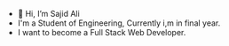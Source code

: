 - 👋 Hi, I’m Sajid Ali
- I'm a Student of Engineering, Currently i,m in final year.
- I want to become a Full Stack Web Developer.
<!---
SajidAli92/SajidAli92 is a ✨ special ✨ repository because its `README.md` (this file) appears on your GitHub profile.
You can click the Preview link to take a look at your changes.
--->
